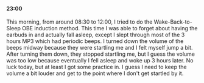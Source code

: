 #### 23:00
This morning, from around 08:30 to 12:00, I tried to do the Wake-Back-to-Sleep OBE induction method.
This time I was able to forget about having the earbuds in and actually fall asleep, except I slept through most of the 3 hours MP3 which had periodic beeps.
I turned down the volume of the beeps midway because they were startling me and I felt myself jump a bit.
After turning them down, they stopped startling me, but I guess the volume was too low because eventually I fell asleep and woke up 3 hours later.
No luck today, but at least I got some practice in.
I guess I need to keep the volume a bit louder and get to the point where I don't get startled by it.
